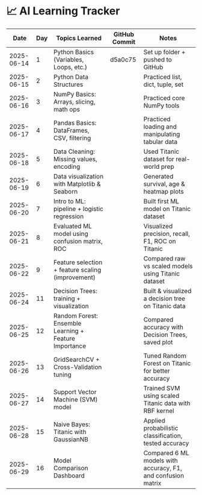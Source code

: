 # 📈 AI Learning Tracker

| Date       | Day | Topics Learned                                        | GitHub Commit    | Notes                                                        |
| ---------- | --- | ----------------------------------------------------- | ---------------- | ------------------------------------------------------------ |
| 2025-06-14 | 1   | Python Basics (Variables, Loops, etc.)                | d5a0c75          | Set up folder + pushed to GitHub                             |
| 2025-06-15 | 2   | Python Data Structures                                | <to-be-filled>   | Practiced list, dict, tuple, set                             |
| 2025-06-16 | 3   | NumPy Basics: Arrays, slicing, math ops               | <your-commit-id> | Practiced core NumPy tools                                   |
| 2025-06-17 | 4   | Pandas Basics: DataFrames, CSV, filtering             | <your-commit-id> | Practiced loading and manipulating tabular data              |
| 2025-06-18 | 5   | Data Cleaning: Missing values, encoding               | <your-commit-id> | Used Titanic dataset for real-world prep                     |
| 2025-06-19 | 6   | Data visualization with Matplotlib & Seaborn          | <your-commit-id> | Generated survival, age & heatmap plots                      |
| 2025-06-20 | 7   | Intro to ML: pipeline + logistic regression           | <commit-id>      | Built first ML model on Titanic dataset                      |
| 2025-06-21 | 8   | Evaluated ML model using confusion matrix, ROC        | <commit-id>      | Visualized precision, recall, F1, ROC on Titanic             |
| 2025-06-22 | 9   | Feature selection + feature scaling (improvement)     | <commit-id>      | Compared raw vs scaled models using Titanic dataset          |
| 2025-06-24 | 11  | Decision Trees: training + visualization              | <commit-id>      | Built & visualized a decision tree on Titanic data           |
| 2025-06-25 | 12  | Random Forest: Ensemble Learning + Feature Importance | <commit-id>      | Compared accuracy with Decision Trees, saved plot            |
| 2025-06-26 | 13  | GridSearchCV + Cross-Validation tuning                | <commit-id>      | Tuned Random Forest on Titanic for better accuracy           |
| 2025-06-27 | 14  | Support Vector Machine (SVM) model                    | <commit-id>      | Trained SVM using scaled Titanic data with RBF kernel        |
| 2025-06-28 | 15  | Naive Bayes: Titanic with GaussianNB                  | <commit-id>      | Applied probabilistic classification, tested accuracy        |
| 2025-06-29 | 16  | Model Comparison Dashboard                            | <commit-id>      | Compared 6 ML models with accuracy, F1, and confusion matrix |
